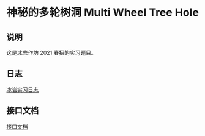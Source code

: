# 神秘的多轮树洞 Multi Wheel Tree Hole

## 说明

这是冰岩作坊 2021 春招的实习题目。

## 日志

[冰岩实习日志](https://blog.yllhwa.com/post/bing-yan-shi-xi-ren-wu-ri-zhi/)

## 接口文档

[接口文档](./api-docoment.md)
